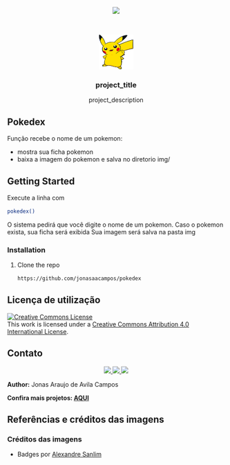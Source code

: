 <!-- Read.me default para meus projetos -->

[//]: # (Title: Pokedex-Python)
[//]: # (Author:  Jonas Campos)
[//]: # (Date: August 27, 2021)
[//]: # (Comment: Função recebe o nome de um pokemon: mostra sua ficha pokemon baixa a imagem do pokemon e salva no diretorio local) 
[//]: # (Tags: #pokemon, #scraping, #webcrowler, #python)  

<!-- PROJECT SHIELDS | ![image](BadgeURLHere) -->
<p align='center'>
  <!-- Python -->
  <img src='https://img.shields.io/badge/Python-14354C?style=for-the-badge&logo=python&logoColor=white'/>
</p>

<!-- PROJECT LOGO -->
<br />
<p align="center">
  <a href="https://github.com/jonasaacampos/pokedex-python">
    <img src="img/logo.svg" alt="Logo" width="80" height="80">
  </a>

  <h3 align="center">project_title</h3>

  <p align="center"> project_description </p>


<!-- ABOUT THE PROJECT -->
##  Pokedex
Função recebe o nome de um pokemon:
 - mostra sua ficha pokemon 
 - baixa a imagem do pokemon e salva no diretorio img/

<!-- GETTING STARTED -->
## Getting Started

Execute a linha com
   ```sh
   pokedex()
   ```
   O sistema pedirá que você digite o nome de um pokemon.
   Caso o pokemon exista, sua ficha será exibida
   Sua imagem será salva na pasta img

### Installation

1. Clone the repo
   ```sh
   https://github.com/jonasaacampos/pokedex
   ```

<!-- Exemplos -->

<!-- LICENSE -->
## Licença de utilização

<a rel="license" href="http://creativecommons.org/licenses/by/4.0/">
  <img alt="Creative Commons License" style="border-width:0" src="https://i.creativecommons.org/l/by/4.0/88x31.png" />
</a>
<br/>
This work is licensed under a <a rel="license" href="http://creativecommons.org/licenses/by/4.0/">Creative Commons Attribution 4.0 International License</a>.

<!-- CONTACT -->
## Contato

<p align='center'>

  <a href='https://github.com/jonasaacampos'>
    <img src='https://img.shields.io/badge/GitHub-100000?style=for-the-badge&logo=github&logoColor=white'/>
  </a>

  <a href='https://www.linkedin.com/in/jonasaacampos/'>
    <img src='https://img.shields.io/badge/LinkedIn-0077B5?style=for-the-badge&logo=linkedin&logoColor=white'/>
  </a>

  <a href='https://www.facebook.com/jonasaacampos'>
    <img src='https://img.shields.io/badge/Facebook-1877F2?style=for-the-badge&logo=facebook&logoColor=white'/>
  </a>

</p>

**Author:** Jonas Araujo de Avila Campos

**Confira mais projetos: [AQUI](https://jonasaacampos.github.io/portifolio/)**

<!-- Referências -->
## Referências e créditos das imagens

### Créditos das imagens
* Badges por [Alexandre Sanlim]('https://github.com/alexandresanlim')
